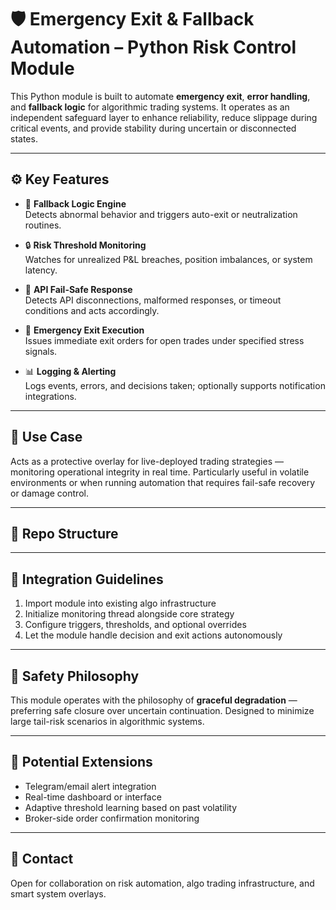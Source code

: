 # 🛡️ Emergency Exit & Fallback Automation – Python Risk Control Module

This Python module is built to automate **emergency exit**, **error handling**, and **fallback logic** for algorithmic trading systems. It operates as an independent safeguard layer to enhance reliability, reduce slippage during critical events, and provide stability during uncertain or disconnected states.

---

## ⚙️ Key Features

- 🧠 **Fallback Logic Engine**  
  Detects abnormal behavior and triggers auto-exit or neutralization routines.

- 🔒 **Risk Threshold Monitoring**  
  Watches for unrealized P&L breaches, position imbalances, or system latency.

- 🔌 **API Fail-Safe Response**  
  Detects API disconnections, malformed responses, or timeout conditions and acts accordingly.

- 🚨 **Emergency Exit Execution**  
  Issues immediate exit orders for open trades under specified stress signals.

- 📊 **Logging & Alerting**  
  Logs events, errors, and decisions taken; optionally supports notification integrations.

---

## 🧠 Use Case

Acts as a protective overlay for live-deployed trading strategies — monitoring operational integrity in real time. Particularly useful in volatile environments or when running automation that requires fail-safe recovery or damage control.

---

## 📁 Repo Structure


---

## 🔧 Integration Guidelines

1. Import module into existing algo infrastructure  
2. Initialize monitoring thread alongside core strategy  
3. Configure triggers, thresholds, and optional overrides  
4. Let the module handle decision and exit actions autonomously

---

## 🔐 Safety Philosophy

This module operates with the philosophy of **graceful degradation** — preferring safe closure over uncertain continuation. Designed to minimize large tail-risk scenarios in algorithmic systems.

---

## 🚀 Potential Extensions

- Telegram/email alert integration  
- Real-time dashboard or interface  
- Adaptive threshold learning based on past volatility  
- Broker-side order confirmation monitoring

---

## 📩 Contact

Open for collaboration on risk automation, algo trading infrastructure, and smart system overlays.